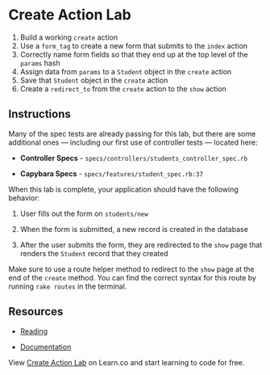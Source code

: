 # Create Action Lab
 
1. Build a working `create` action
2. Use a `form_tag` to create a new form that submits to the `index` action
3. Correctly name form fields so that they end up at the top level of the `params` hash
4. Assign data from `params` to a `Student` object in the `create` action
5. Save that `Student` object in the `create` action
6. Create a `redirect_to` from the `create` action to the `show` action


## Instructions

Many of the spec tests are already passing for this lab, but there are some additional ones –– including our first use of controller tests –– located here:

* **Controller Specs** - `specs/controllers/students_controller_spec.rb`

* **Capybara Specs** - `specs/features/student_spec.rb:37`

When this lab is complete, your application should have the following behavior:

1. User fills out the form on `students/new`

2. When the form is submitted, a new record is created in the database

3. After the user submits the form, they are redirected to the `show` page that renders the `Student` record that they created


Make sure to use a route helper method to redirect to the `show` page at the end of the `create` method. You can find the correct syntax for this route by running `rake routes` in the terminal.


## Resources

* [Reading](https://github.com/learn-co-curriculum/rails-create-action-readme)

* [Documentation](http://api.rubyonrails.org/classes/ActiveRecord/Persistence/ClassMethods.html)

<p data-visibility='hidden'>View <a href='https://learn.co/lessons/rails-create-action-lab' title='Create Action Lab'>Create Action Lab</a> on Learn.co and start learning to code for free.</p>
